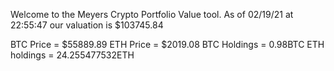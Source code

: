 Welcome to the Meyers Crypto Portfolio Value tool. 
As of 02/19/21 at 22:55:47 our valuation is $103745.84 

BTC Price = $55889.89
 ETH Price = $2019.08
BTC Holdings = 0.98BTC
 ETH holdings = 24.255477532ETH 
